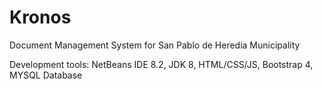 # Kronos
Document Management System for San Pablo de Heredia Municipality

Development tools:
NetBeans IDE 8.2,
 JDK 8, 
 HTML/CSS/JS,
 Bootstrap 4,
 MYSQL Database
